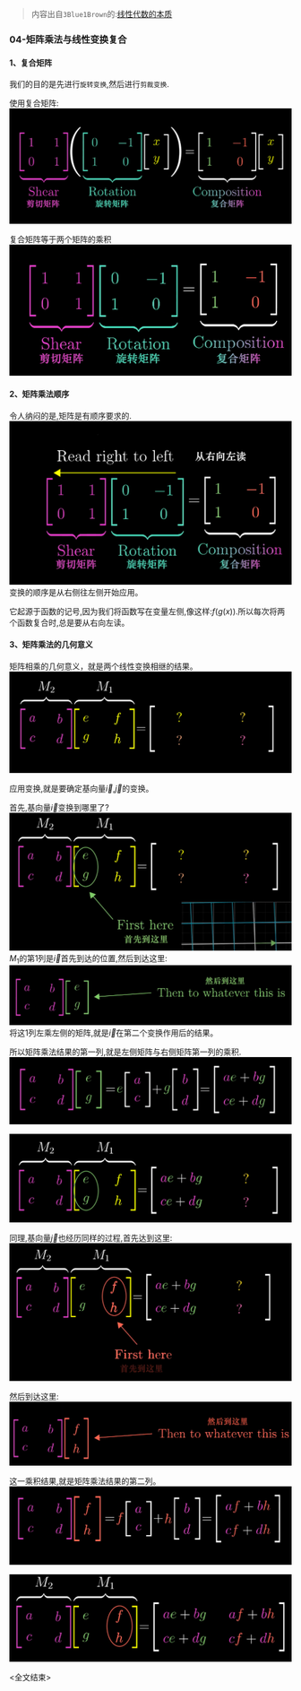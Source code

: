 > 内容出自`3Blue1Brown`的:[线性代数的本质](https://www.bilibili.com/video/av6731067/)

### 04-矩阵乘法与线性变换复合

#### 1、复合矩阵
我们的目的是先进行`旋转变换`,然后进行`剪裁变换`.

使用复合矩阵:
![alt](001.png)

复合矩阵等于两个矩阵的乘积
![alt](002.png)


#### 2、矩阵乘法顺序
令人纳闷的是,矩阵是有顺序要求的.
![alt](003.png)
变换的顺序是从右侧往左侧开始应用。

它起源于函数的记号,因为我们将函数写在变量左侧,像这样:$f(g(x))$.所以每次将两个函数复合时,总是要从右向左读。

#### 3、矩阵乘法的几何意义
矩阵相乘的几何意义，就是两个线性变换相继的结果。
![alt](004.png)

应用变换,就是要确定基向量$\vec{i}$,$\vec{j}$的变换。

首先,基向量$\vec{i}$变换到哪里了?
![alt](005.png)
$M_1$的第1列是$\vec{i}$首先到达的位置,然后到达这里:
![alt](006.png)
将这1列左乘左侧的矩阵,就是$\vec{i}$在第二个变换作用后的结果。

所以矩阵乘法结果的第一列,就是左侧矩阵与右侧矩阵第一列的乘积.
![alt](007.png)

![alt](008.png)

同理,基向量$\vec{j}$也经历同样的过程,首先达到这里:
![alt](009.png)

然后到达这里:
![alt](010.png)

这一乘积结果,就是矩阵乘法结果的第二列。
![alt](011.png)

![alt](012.png)

<全文结束>
